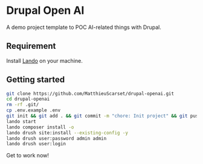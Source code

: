 # Drupal Open AI

A demo project template to POC AI-related things with Drupal.

## Requirement

Install [Lando](https://lando.dev/) on your machine.

## Getting started

```bash
git clone https://github.com/MatthieuScarset/drupal-openai.git
cd drupal-openai
rm -rf .git/
cp .env.example .env
git init && git add . && git commit -m "chore: Init project" && git push
lando start
lando composer install -o
lando drush site:install --existing-config -y
lando drush user:password admin admin
lando drush user:login
```

Get to work now!